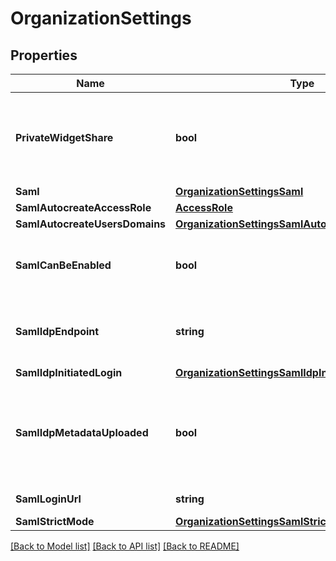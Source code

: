 # OrganizationSettings

## Properties

Name | Type | Description | Notes
------------ | ------------- | ------------- | -------------
**PrivateWidgetShare** | **bool** | Whether or not the organization users can share widgets outside of Datadog. | [optional] 
**Saml** | [**OrganizationSettingsSaml**](Organization_settings_saml.md) |  | [optional] 
**SamlAutocreateAccessRole** | [**AccessRole**](AccessRole.md) |  | [optional] 
**SamlAutocreateUsersDomains** | [**OrganizationSettingsSamlAutocreateUsersDomains**](Organization_settings_saml_autocreate_users_domains.md) |  | [optional] 
**SamlCanBeEnabled** | **bool** | Whether or not SAML can be enabled for this organization. | [optional] 
**SamlIdpEndpoint** | **string** | Identity provider endpoint for SAML authentication. | [optional] 
**SamlIdpInitiatedLogin** | [**OrganizationSettingsSamlIdpInitiatedLogin**](Organization_settings_saml_idp_initiated_login.md) |  | [optional] 
**SamlIdpMetadataUploaded** | **bool** | Whether or not a SAML identity provider metadata file was provided to the Datadog organization. | [optional] 
**SamlLoginUrl** | **string** | URL for SAML logging. | [optional] 
**SamlStrictMode** | [**OrganizationSettingsSamlStrictMode**](Organization_settings_saml_strict_mode.md) |  | [optional] 

[[Back to Model list]](../README.md#documentation-for-models) [[Back to API list]](../README.md#documentation-for-api-endpoints) [[Back to README]](../README.md)


